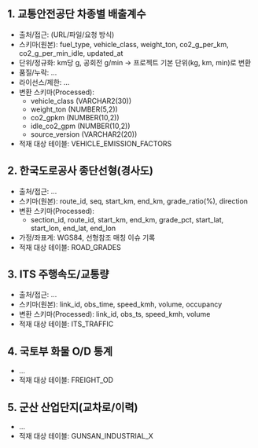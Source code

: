 ## 1. 교통안전공단 차종별 배출계수
- 출처/접근: (URL/파일/요청 방식)
- 스키마(원본): fuel_type, vehicle_class, weight_ton, co2_g_per_km, co2_g_per_min_idle, updated_at
- 단위/정규화: km당 g, 공회전 g/min → 프로젝트 기본 단위(kg, km, min)로 변환
- 품질/누락: …
- 라이선스/제한: …
- 변환 스키마(Processed): 
  - vehicle_class (VARCHAR2(30))
  - weight_ton (NUMBER(5,2))
  - co2_gpkm (NUMBER(10,2))
  - idle_co2_gpm (NUMBER(10,2))
  - source_version (VARCHAR2(20))
- 적재 대상 테이블: VEHICLE_EMISSION_FACTORS

## 2. 한국도로공사 종단선형(경사도)
- 출처/접근: …
- 스키마(원본): route_id, seq, start_km, end_km, grade_ratio(%), direction
- 변환 스키마(Processed):
  - section_id, route_id, start_km, end_km, grade_pct, start_lat, start_lon, end_lat, end_lon
- 가정/좌표계: WGS84, 선형참조 매칭 이슈 기록
- 적재 대상 테이블: ROAD_GRADES

## 3. ITS 주행속도/교통량
- 출처/접근: …
- 스키마(원본): link_id, obs_time, speed_kmh, volume, occupancy
- 변환 스키마(Processed): link_id, obs_ts, speed_kmh, volume
- 적재 대상 테이블: ITS_TRAFFIC

## 4. 국토부 화물 O/D 통계
- …
- 적재 대상 테이블: FREIGHT_OD

## 5. 군산 산업단지(교차로/이력)
- …
- 적재 대상 테이블: GUNSAN_INDUSTRIAL_X
